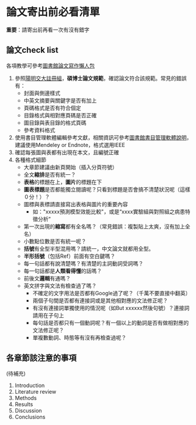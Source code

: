 # 論文寄出前必看清單
**重要**：請寄出前再看一次有沒有錯字


## 論文check list

各項教學可參考[圖書館論文寫作懶人包](https://news.lib.nctu.edu.tw/category/researches/writing-research-papers/)

1. 參照[陽明交大註冊組](https://aa.nycu.edu.tw/reg/regulation/)，**碩博士論文規範**，確認論文符合該規範。常見的錯誤有：
    - 封面與側邊樣式
    - 中英文摘要與關鍵字是否有加上
    - 頁碼格式是否有符合個定
    - 目錄格式與相對應頁碼是否正確
    - 圖目錄與表目錄的格式頁碼
    - 參考資料格式
2. 使用書目管理軟體編輯參考文獻，相關資訊可參考[圖書館書目管理軟體說明](https://news.lib.nctu.edu.tw/category/researches/reference-management-tools/)，建議使用Mendeley or Endnote，格式選用IEEE
3. 確認每張圖與表都有出現在本文，且編號正確
4. 各種格式細節
    - 大章節建議由新頁開始（插入分頁符號）
    - 全文**縮排**是否有統一？
    - **表格**的標題在上，**圖片**的標題在下
    - **圖表標題**是否都能獨立閱讀呢？只看到標題是否會搞不清楚狀況呢（這樣０分！）？
    - 圖標與表標請直接寫出表格與圖片的重要內容
        - 如："xxxxx預測模型效能比較"，或是“xxxx實驗組與對照組之病患特徵分析”
    - 第一次出現的**縮寫**都有全名嗎？（常見錯誤：複製貼上太爽，沒有加上全名）
    - 小數點位數是否有統一呢？
    - **括號**有全型半型混用嗎？請統一，中文論文就都用全型。
    - **半形括號**（包括Ref）前面有空白鍵嗎？
    - 每一句話都有說清楚嗎？有清楚的主詞動詞受詞嗎？
    - 每一句話都是**人類看得懂**的話嗎？
    - 前後文**邏輯**有通嗎？
    - 英文拼字與文法有檢查過了嗎？
        - 不確定的文字用法是否都有Google過了呢？（千萬不要直接中翻英）
        - 兩個子句間是否都有連接詞或是其他相對應的文法修正呢？
        - 有沒有連接詞單獨使用的情況呢（如But xxxxxx然後句號）？連接詞請用在子句上
        - 每句話是否都只有一個動詞呢？有一個以上的動詞是否有做相對應的文法修正呢？
        - 單複數動詞、時態等有沒有再檢查過呢？

## 各章節該注意的事項

(待補充)

1. Introduction
2. Literature review
3. Methods
4. Results
5. Discussion
6. Conclusions



